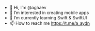 - 👋 Hi, I’m @aghaev
- 👀 I’m interested in creating mobile apps
- 🌱 I’m currently learning Swift & SwiftUI
- 📫 How to reach me https://t.me/a_aydn

<!---
aghaev/aghaev is a ✨ special ✨ repository because its `README.md` (this file) appears on your GitHub profile.
You can click the Preview link to take a look at your changes.
--->
